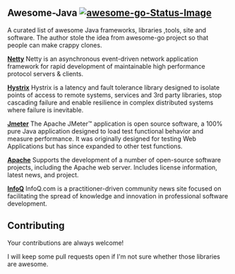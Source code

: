 ## Awesome-Java [![awesome-go-Status-Image](https://travis-ci.org/avelino/awesome-go.svg?branch=master)](https://travis-ci.org/avelino/awesome-go)
A curated list of awesome Java frameworks, libraries ,tools, site and software. The author stole the idea from awesome-go project so that people can make crappy clones.

**[Netty](https://github.com/netty/netty)**
Netty is an asynchronous event-driven network application framework for rapid development of maintainable high performance protocol servers & clients.

**[Hystrix](https://github.com/Netflix/Hystrix)**
Hystrix is a latency and fault tolerance library designed to isolate points of access to remote systems, services and 3rd party libraries, stop cascading failure and enable resilience in complex distributed systems where failure is inevitable.

**[Jmeter](http://jmeter.apache.org/)**
The Apache JMeter™ application is open source software, a 100% pure Java application designed to load test functional behavior and measure performance. It was originally designed for testing Web Applications but has since expanded to other test functions.

**[Apache](http://www.apache.org/)**
Supports the development of a number of open-source software projects, including the Apache web server. Includes license information, latest news, and project.

**[InfoQ](https://www.infoq.com/)**
InfoQ.com is a practitioner-driven community news site focused on facilitating the spread of knowledge and innovation in professional software development.




## Contributing 
Your contributions are always welcome!

I will keep some pull requests open if I'm not sure whether those libraries are awesome.
